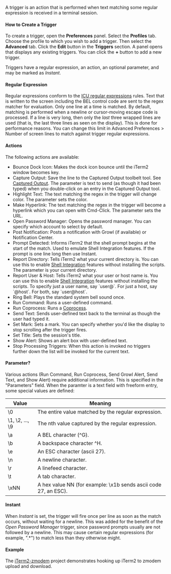 A trigger is an action that is performed when text matching some regular expression is received in a terminal session.

#### How to Create a Trigger
To create a trigger, open the **Preferences** panel. Select the **Profiles** tab. Choose the profile to which you wish to add a trigger. Then select the **Advanced** tab. Click the **Edit** button in the **Triggers** section. A panel opens that displays any existing triggers. You can click the **+** button to add a new trigger.

Triggers have a regular expression, an action, an optional parameter, and may be marked as *Instant*.

#### Regular Expression
Regular expressions conform to the <a href="https://unicode-org.github.io/icu/userguide/strings/regexp.html">ICU regular expressions</a> rules. Text that is written to the screen including the BEL control code are sent to the regex matcher for evaluation. Only one line at a time is matched. By default, matching is performed when a newline or cursor-moving escape code is processed. If a line is very long, then only the *last* three wrapped lines are used (that is, the last three lines as seen on the display). This is done for performance reasons. You can change this limit in Advanced Preferences &gt; Number of screen lines to match against trigger regular expressions.

#### Actions
The following actions are available:
<ul>
        <li>Bounce Dock Icon: Makes the dock icon bounce until the iTerm2 window becomes key.</li>
        <li>Capture Output: Save the line to the Captured Output toolbelt tool. See <a href="documentation-captured-output.html">Captured Output</a>. The parameter is text to send (as though it had been typed) when you double-click on an entry in the Captured Output tool.</li>
        <li>Highlight Text: The text matching the regex in the trigger will change color. The parameter sets the color.</li>
        <li>Make Hyperlink: The text matching the regex in the trigger will become a hyperlink which you can open with Cmd-Click. The parameter sets the URL.</li>
        <li>Open Password Manager: Opens the password manager. You can specify which account to select by default.</li>
        <li>Post Notification: Posts a notification with Growl (if available) or Notification Center.</li>
        <li>Prompt Detected: Informs iTerm2 that the shell prompt begins at the start of the match. Used to emulate Shell Integration features. If the prompt is one line long then use Instant.</li>
        <li>Report Directory: Tells iTerm2 what your current directory is. You can use this to enable <a href="documentation-shell-integration.html">Shell Integration</a> features without installing the scripts. The parameter is your current directory.</li>
        <li>Report User & Host: Tells iTerm2 what your user or host name is. You can use this to enable <a href="documentation-shell-integration.html">Shell Integration</a> features without installing the scripts. To specify just a user name, say `user@`. For just a host, say `@host`. For both, say `user@host`.</li>
        <li>Ring Bell: Plays the standard system bell sound once.</li>
        <li>Run Command: Runs a user-defined command.</li>
        <li>Run Coprocess: Runs a <a href="documentation-coprocesses.html">Coprocess</a>.</li>
        <li>Send Text: Sends user-defined text back to the terminal as though the user had typed it.</li>
        <li>Set Mark: Sets a mark. You can specify whether you'd like the display to stop scrolling after the trigger fires.</li>
        <li>Set Title: Sets the session's title.</li>
        <li>Show Alert: Shows an alert box with user-defined text.</li>
        <li>Stop Processing Triggers: When this action is invoked no triggers further down the list will be invoked for the current text.</li>
</ul>

#### Parameter?
Various actions (Run Command, Run Coprocess, Send Growl Alert, Send Text, and Show Alert) require additional information. This is specified in the "Parameters" field. When the paramter is a text field with freeform entry, some special values are defined:
<table>
        <thead>
                <tr>
                        <th>Value</th>
                        <th>Meaning</th>
                </tr>
        </thead>
        <tbody>
                <tr>
                        <td>\0</td>
                        <td>The entire value matched by the regular expression.</td>
                </tr>
                <tr>
                        <td>\1, \2, ..., \9</td>
                        <td>The nth value captured by the regular expression.</td>
                </tr>
                <tr>
                        <td>\a</td>
                        <td>A BEL character (^G).</td>
                </tr>
                <tr>
                        <td>\b</td>
                        <td>A backspace character ^H.</td>
                </tr>
                <tr>
                        <td>\e</td>
                        <td>An ESC character (ascii 27).</td>
                </tr>
                <tr>
                        <td>\n</td>
                        <td>A newline character.</td>
                </tr>
                <tr>
                        <td>\r</td>
                        <td>A linefeed character.</td>
                </tr>
                <tr>
                        <td>\t</td>
                        <td>A tab character.</td>
                </tr>
                <tr>
                        <td>\xNN</td>
                        <td>A hex value NN (for example: \x1b sends ascii code 27, an ESC).</td>
                </tr>
        </tbody>
</table>

#### Instant
When <i>Instant</i> is set, the trigger will fire once per line as soon as the match occurs, without waiting for a newline. This was added for the benefit of the <i>Open Password Manager</i> trigger, since password prompts usually are not followed by a newline. This may cause certain regular expressions (for example, ".*") to match less than they otherwise might.

#### Example
The [iTerm2-zmodem](https://github.com/RobberPhex/iTerm2-zmodem) project demonstrates hooking up iTerm2 to zmodem upload and download.

